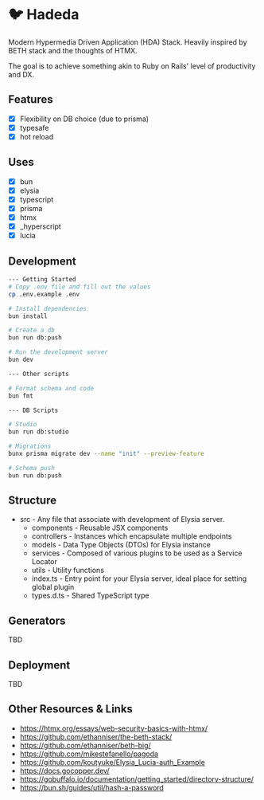 # 🐦 Hadeda

Modern Hypermedia Driven Application (HDA) Stack. Heavily inspired by BETH stack and the thoughts of HTMX.

The goal is to achieve something akin to Ruby on Rails' level of productivity and DX.

## Features

- [x] Flexibility on DB choice (due to prisma)
- [x] typesafe
- [x] hot reload

## Uses

- [x] bun
- [x] elysia
- [x] typescript
- [x] prisma
- [x] htmx
- [x] \_hyperscript
- [x] lucia

## Development

```bash
--- Getting Started
# Copy .env file and fill out the values
cp .env.example .env

# Install dependencies
bun install

# Create a db
bun run db:push

# Run the development server
bun dev

--- Other scripts

# Format schema and code
bun fmt

--- DB Scripts

# Studio
bun run db:studio

# Migrations
bunx prisma migrate dev --name "init" --preview-feature

# Schema push
bun run db:push
```

## Structure

- src - Any file that associate with development of Elysia server.
  - components - Reusable JSX components
  - controllers - Instances which encapsulate multiple endpoints
  - models - Data Type Objects (DTOs) for Elysia instance
  - services - Composed of various plugins to be used as a Service Locator
  - utils - Utility functions
  - index.ts - Entry point for your Elysia server, ideal place for setting global plugin
  - types.d.ts - Shared TypeScript type

## Generators

TBD

## Deployment

TBD

## Other Resources & Links

- https://htmx.org/essays/web-security-basics-with-htmx/
- https://github.com/ethanniser/the-beth-stack/
- https://github.com/ethanniser/beth-big/
- https://github.com/mikestefanello/pagoda
- https://github.com/koutyuke/Elysia_Lucia-auth_Example
- https://docs.gocopper.dev/
- https://gobuffalo.io/documentation/getting_started/directory-structure/
- https://bun.sh/guides/util/hash-a-password

